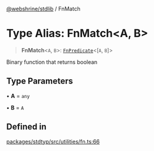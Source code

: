 [@webshrine/stdlib](../globals.md) / FnMatch

# Type Alias: FnMatch\<A, B\>

> **FnMatch**\<`A`, `B`\>: [`FnPredicate`](FnPredicate.md)\<[`A`, `B`]\>

Binary function that returns boolean

## Type Parameters

• **A** = `any`

• **B** = `A`

## Defined in

[packages/stdtyp/src/utilities/fn.ts:66](https://github.com/webshrine/webshrine/blob/0e16c5948921e0c95cce645760c4a8b0855b196b/packages/stdtyp/src/utilities/fn.ts#L66)
